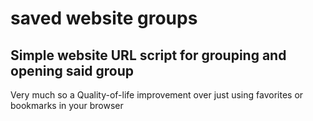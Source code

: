 # saved website groups
## Simple website URL script for grouping and opening said group
 
 Very much so a Quality-of-life improvement over just using favorites or bookmarks in your browser
